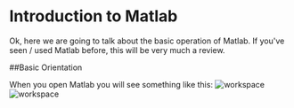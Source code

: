 # Introduction to Matlab

Ok, here we are going to talk about the basic operation of Matlab. If you've seen / used Matlab before, this will be very much a review. 

##Basic Orientation

When you open Matlab you will see something like this:
![workspace](https://user-images.githubusercontent.com/20175054/131714776-73e61324-6b7f-4b1f-b6d0-91e0b01acbd9.png)
![workspace](https://github.com/dfosterhill/matlab_class/images/workspace.png) 
